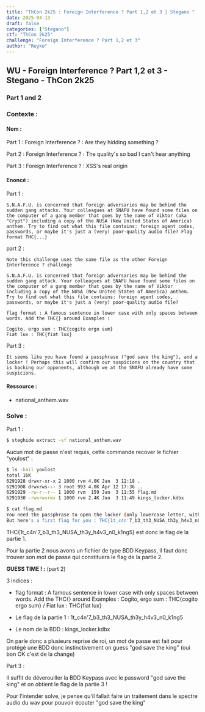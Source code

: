 ```yaml
---
title: "ThCon 2k25 : Foreign Interference ? Part 1,2 et 3 | Stegano "
date: 2025-04-13
draft: false
categories: ["Stegano"]
ctf: "ThCon 2k25"
challenge: "Foreign Interference ? Part 1,2 et 3"
author: "Reyko"
---
```


## WU - Foreign Interference ? Part 1,2 et 3 - Stegano - ThCon 2k25

### Part 1 and 2

### Contexte :

#### Nom :
Part 1 :
Foreign Interference ? : Are they hidding something ?

Part 2 :
Foreign Interference ? : The quality's so bad I can't hear anything

Part 3 :
Foreign Interference ? : XSS's real origin

#### Enoncé :

Part 1 :
```
S.N.A.F.U. is concerned that foreign adversaries may be behind the sudden gang attacks. Your colleagues at SNAFU have found some files on the computer of a gang member that goes by the name of Viktor (aka "Crypt") including a copy of the NUSA (New United States of America) anthem. Try to find out what this file contains: foreign agent codes, passwords, or maybe it's just a (very) poor-quality audio file? Flag format THC{...}
```

part 2 :
```
Note this challenge uses the same file as the other Foreign Interference ? challenge

S.N.A.F.U. is concerned that foreign adversaries may be behind the sudden gang attack. Your colleagues at SNAFU have found some files on the computer of a gang member that goes by the name of Viktor including a copy of the NUSA (New United States of America) anthem. Try to find out what this file contains: foreign agent codes, passwords, or maybe it's just a (very) poor-quality audio file?

flag format : A famous sentence in lower case with only spaces between words. Add the THC{} around Examples :

Cogito, ergo sum : THC{cogito ergo sum}
Fiat lux : THC{fiat lux}
```

Part 3 :
```
It seems like you have found a passphrase ("god save the king"), and a locker ! Perhaps this will confirm our suspicions on the country that is backing our opponents, although we at the SNAFU already have some suspicions.
```

#### Ressource :

- national_anthem.wav

### Solve :

Part 1 :

```bash
$ steghide extract -sf national_anthem.wav
```

Aucun mot de passe n'est requis, cette commande recover le fichier "youlost" :

```bash
$ ls -hail youlost
total 16K
6291928 drwxr-xr-x 2 1000 rvm 4.0K Jan  3 12:18 .
6291908 drwxrws--- 3 root 993 4.0K Apr 12 17:36 ..
6291929 -rw-r--r-- 1 1000 rvm  159 Jan  3 11:55 flag.md
6291930 -rwxrwxrwx 1 1000 rvm 2.4K Jan  3 11:49 kings_locker.kdbx
```

```bash
$ cat flag.md
You need the passphrase to open the locker (only lowercase letter, with spaces)
But here's a first flag for you : THC{1t_c4n'7_b3_th3_NUSA_th3y_h4v3_n0_k1ng5}
```

THC{1t_c4n'7_b3_th3_NUSA_th3y_h4v3_n0_k1ng5} est donc le flag de la partie 1.

Pour la partie 2 nous avons un fichier de type BDD Keypass, il faut donc trouver son mot de passe qui constituera le flag de la partie 2.

**GUESS TIME ! :** (part 2)

3 indices :

- flag format : A famous sentence in lower case with only spaces between words. Add the THC{} around Examples : Cogito, ergo sum : THC{cogito ergo sum} / Fiat lux : THC{fiat lux}

- Le flag de la partie 1 : 1t_c4n'7_b3_th3_NUSA_th3y_h4v3_n0_k1ng5

- Le nom de la BDD : kings_locker.kdbx

On parle donc a plusieurs reprise de roi, un mot de passe est fait pour protégé une BDD donc instinctivement on guess "god save the king" (oui bon OK c'est de la change)

Part 3 :

Il suffit de déverouiller la BDD Keypass avec le password "god save the king" et on obtient le flag de la partie 3 !

Pour l'intender solve, je pense qu'il fallait faire un traitement dans le spectre audio du wav pour pouvoir écouter "god save the king"
